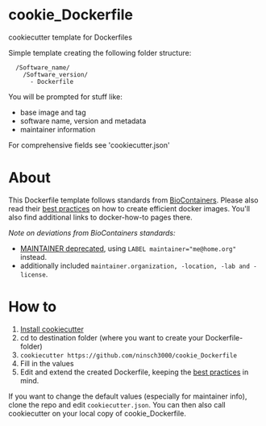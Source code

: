 # cookie_Dockerfile
cookiecutter template for Dockerfiles

Simple template creating the following folder structure:  
```
  /Software_name/  
    /Software_version/  
      - Dockerfile
```
You will be prompted for stuff like:
- base image and tag
- software name, version and metadata
- maintainer information

For comprehensive fields see 'cookiecutter.json'

# About
This Dockerfile template follows standards from [BioContainers](http://biocontainers.pro/docs/developer-manual/biocotainers-dockerfile/). Please also read their [best practices](http://biocontainers.pro/docs/developer-manual/best-practices/) on how to create efficient docker images. You'll also find additional links to docker-how-to pages there.

*Note on deviations from BioContainers standards:*
- [MAINTAINER deprecated](https://docs.docker.com/engine/reference/builder/#maintainer-deprecated), using `LABEL maintainer="me@home.org"` instead.
- additionally included `maintainer.organization, -location, -lab and -license`.


# How to
1. [Install cookiecutter](https://cookiecutter.readthedocs.io/en/latest/installation.html)
2. cd to destination folder (where you want to create your Dockerfile-folder)
3. `cookiecutter https://github.com/ninsch3000/cookie_Dockerfile`
4. Fill in the values
5. Edit and extend the created Dockerfile, keeping the [best practices](http://biocontainers.pro/docs/developer-manual/best-practices/) in mind.

If you want to change the default values (especially for maintainer info), clone the repo and edit `cookiecutter.json`. You can then also call cookiecutter on your local copy of cookie_Dockerfile.
